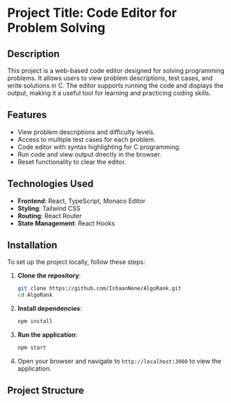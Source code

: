 # Project Title: Code Editor for Problem Solving

## Description
This project is a web-based code editor designed for solving programming problems. It allows users to view problem descriptions, test cases, and write solutions in C. The editor supports running the code and displays the output, making it a useful tool for learning and practicing coding skills.

## Features
- View problem descriptions and difficulty levels.
- Access to multiple test cases for each problem.
- Code editor with syntax highlighting for C programming.
- Run code and view output directly in the browser.
- Reset functionality to clear the editor.

## Technologies Used
- **Frontend**: React, TypeScript, Monaco Editor
- **Styling**: Tailwind CSS
- **Routing**: React Router
- **State Management**: React Hooks

## Installation
To set up the project locally, follow these steps:

1. **Clone the repository**:
   ```bash
   git clone https://github.com/IshaanNene/AlgoRank.git
   cd AlgoRank
   ```

2. **Install dependencies**:
   ```bash
   npm install
   ```

3. **Run the application**:
   ```bash
   npm start
   ```

4. Open your browser and navigate to `http://localhost:3000` to view the application.

## Project Structure